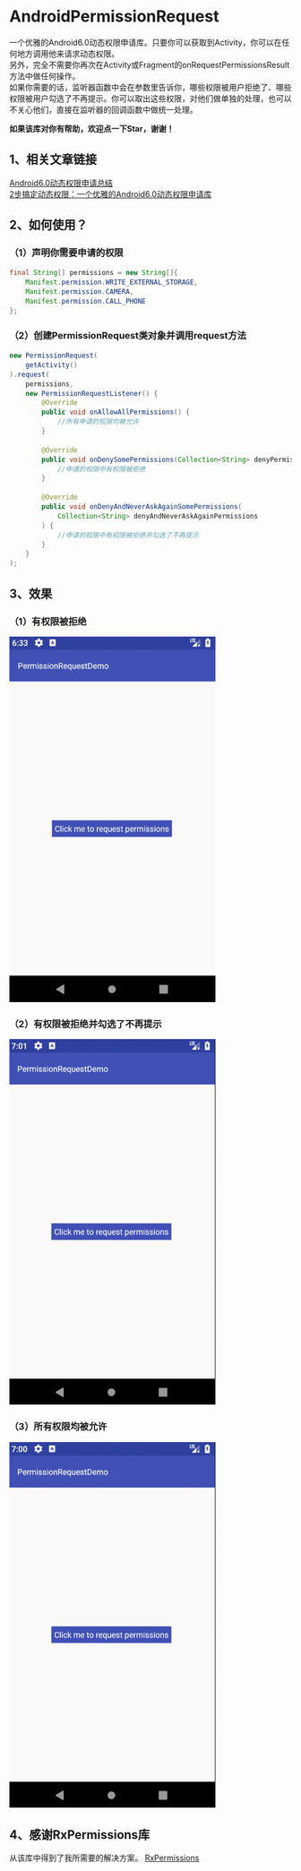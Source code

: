 # AndroidPermissionRequest
一个优雅的Android6.0动态权限申请库。只要你可以获取到Activity，你可以在任何地方调用他来请求动态权限。  
另外，完全不需要你再次在Activity或Fragment的onRequestPermissionsResult方法中做任何操作。  
如果你需要的话，监听器函数中会在参数里告诉你，哪些权限被用户拒绝了、哪些权限被用户勾选了不再提示。你可以取出这些权限，对他们做单独的处理，也可以不关心他们，直接在监听器的回调函数中做统一处理。  

**如果该库对你有帮助，欢迎点一下Star，谢谢！**

## 1、相关文章链接
[Android6.0动态权限申请总结](https://blog.csdn.net/arimakisho/article/details/79872502)  
[2步搞定动态权限：一个优雅的Android6.0动态权限申请库](https://blog.csdn.net/arimakisho/article/details/79862348)
## 2、如何使用？
### （1）声明你需要申请的权限
``` java
final String[] permissions = new String[]{
    Manifest.permission.WRITE_EXTERNAL_STORAGE,
    Manifest.permission.CAMERA,
    Manifest.permission.CALL_PHONE
};
```
### （2）创建PermissionRequest类对象并调用request方法
``` java
new PermissionRequest(
    getActivity()
).request(
    permissions,
    new PermissionRequestListener() {
        @Override
        public void onAllowAllPermissions() {
            //所有申请的权限均被允许
        }

        @Override
        public void onDenySomePermissions(Collection<String> denyPermissions) {
            //申请的权限中有权限被拒绝
        }

        @Override
        public void onDenyAndNeverAskAgainSomePermissions(
            Collection<String> denyAndNeverAskAgainPermissions
        ) {
            //申请的权限中有权限被拒绝并勾选了不再提示
        }
    }
);
```
## 3、效果
### （1）有权限被拒绝
![image](https://github.com/PhoenixGuo/AndroidPermissionRequest/blob/master/gif/Deny.gif)
### （2）有权限被拒绝并勾选了不再提示
![image](https://github.com/PhoenixGuo/AndroidPermissionRequest/blob/master/gif/DenyAndNeverAsk.gif)
### （3）所有权限均被允许
![image](https://github.com/PhoenixGuo/AndroidPermissionRequest/blob/master/gif/AllAllow.gif)
## 4、感谢RxPermissions库
从该库中得到了我所需要的解决方案。
[RxPermissions](https://github.com/tbruyelle/RxPermissions)
